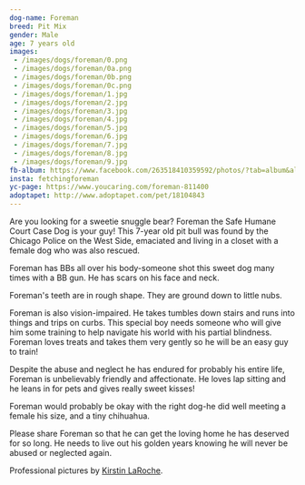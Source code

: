 ```yaml
---
dog-name: Foreman
breed: Pit Mix
gender: Male
age: 7 years old
images:
 - /images/dogs/foreman/0.png
 - /images/dogs/foreman/0a.png
 - /images/dogs/foreman/0b.png
 - /images/dogs/foreman/0c.png
 - /images/dogs/foreman/1.jpg
 - /images/dogs/foreman/2.jpg
 - /images/dogs/foreman/3.jpg
 - /images/dogs/foreman/4.jpg
 - /images/dogs/foreman/5.jpg
 - /images/dogs/foreman/6.jpg
 - /images/dogs/foreman/7.jpg
 - /images/dogs/foreman/8.jpg
 - /images/dogs/foreman/9.jpg
fb-album: https://www.facebook.com/263518410359592/photos/?tab=album&album_id=1253727731338650
insta: fetchingforeman
yc-page: https://www.youcaring.com/foreman-811400
adoptapet: http://www.adoptapet.com/pet/18104843
---
```

Are you looking for a sweetie snuggle bear? Foreman the Safe Humane Court Case Dog is your guy! This 7-year old pit bull was found by the Chicago Police on the West Side, emaciated and living in a closet with a female dog who was also rescued. 

Foreman has BBs all over his body-someone shot this sweet dog many times with a BB gun. He has scars on his face and neck. 

Foreman's teeth are in rough shape. They are ground down to little nubs. 

Foreman is also vision-impaired. He takes tumbles down stairs and runs into things and trips on curbs. This special boy needs someone who will give him some training to help navigate his world with his partial blindness. Foreman loves treats and takes them very gently so he will be an easy guy to train!

Despite the abuse and neglect he has endured for probably his entire life, Foreman is unbelievably friendly and affectionate. He loves lap sitting and he leans in for pets and gives really sweet kisses!

Foreman would probably be okay with the right dog-he did well meeting a female his size, and a tiny chihuahua. 

Please share Foreman so that he can get the loving home he has deserved for so long. He needs to live out his golden years knowing he will never be abused or neglected again. 

Professional pictures by [Kirstin LaRoche](https://www.facebook.com/K94Keeps/posts/1440303072681114).
